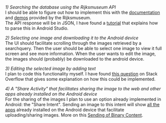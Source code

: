 *1) Searching the database using the Rijksmuseum API*  
I should be able to figure out how to implement this with the [documentation](http://rijksmuseum.github.io/) and [demos](http://rijksmuseum.github.io/demos/) provided by the Rijksmuseum.  
The API response will be in JSON, I have found a [tutorial](http://mobilesiri.com/json-parsing-in-android-using-android-studio/) that explains how to parse this in Android Studio.

*2) Selecting one image and downloading it to the Android device*  
The UI should facilitate scrolling through the images retrieved by a searchquery. Then the user should be able to select one image to view it full screen and see more information. When the user wants to edit the image, the images should (probably) be downloaded to the android device. 

*3) Editing the selected image by adding text*  
I plan to code this functionality myself. I have found [this question](http://stackoverflow.com/questions/11318205/how-to-write-text-on-an-image-in-java-android) on Stack Overflow that gives some explanation on how this could be implemented.

*4) A "Share Activity" that facilitates sharing the image to the web and other apps already installed on the Android device*  
For the sharing of the images I plan to use an option already implemented in Android: the "Share Intent". Sending an image to this intent will show [all the apps](http://i0.wp.com/www.devcfgc.com/wp-content/uploads/2014/10/intent-chooser.jpg) already installed on the Android device that facilitate uploading/sharing images. More on this [Sending of Binary Content](http://developer.android.com/training/sharing/send.html).

